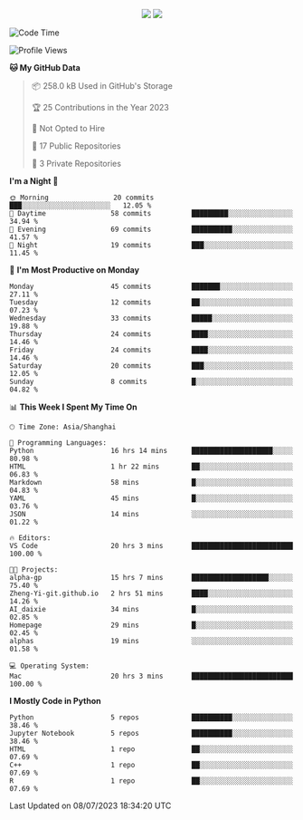 <p align="center">
    <img src = "https://github-readme-stats.vercel.app/api?username=Zheng-Yi-git&show_icons=true&theme=yeblu&hide_border=true&count_private=true">
    <img src = "https://github-readme-stats.vercel.app/api/top-langs/?username=Zheng-Yi-git&hide=html,css&theme=yeblu&layout=compact&hide_border=true&count_private=true&langs_count=8">
</p>

<!--START_SECTION:waka-->
![Code Time](http://img.shields.io/badge/Code%20Time-532%20hrs%2030%20mins-blue)

![Profile Views](http://img.shields.io/badge/Profile%20Views-21-blue)

**🐱 My GitHub Data** 

> 📦 258.0 kB Used in GitHub's Storage 
 > 
> 🏆 25 Contributions in the Year 2023
 > 
> 🚫 Not Opted to Hire
 > 
> 📜 17 Public Repositories 
 > 
> 🔑 3 Private Repositories 
 > 
**I'm a Night 🦉** 

```text
🌞 Morning                20 commits          ███░░░░░░░░░░░░░░░░░░░░░░   12.05 % 
🌆 Daytime                58 commits          █████████░░░░░░░░░░░░░░░░   34.94 % 
🌃 Evening                69 commits          ██████████░░░░░░░░░░░░░░░   41.57 % 
🌙 Night                  19 commits          ███░░░░░░░░░░░░░░░░░░░░░░   11.45 % 
```
📅 **I'm Most Productive on Monday** 

```text
Monday                   45 commits          ███████░░░░░░░░░░░░░░░░░░   27.11 % 
Tuesday                  12 commits          ██░░░░░░░░░░░░░░░░░░░░░░░   07.23 % 
Wednesday                33 commits          █████░░░░░░░░░░░░░░░░░░░░   19.88 % 
Thursday                 24 commits          ████░░░░░░░░░░░░░░░░░░░░░   14.46 % 
Friday                   24 commits          ████░░░░░░░░░░░░░░░░░░░░░   14.46 % 
Saturday                 20 commits          ███░░░░░░░░░░░░░░░░░░░░░░   12.05 % 
Sunday                   8 commits           █░░░░░░░░░░░░░░░░░░░░░░░░   04.82 % 
```


📊 **This Week I Spent My Time On** 

```text
🕑︎ Time Zone: Asia/Shanghai

💬 Programming Languages: 
Python                   16 hrs 14 mins      ████████████████████░░░░░   80.98 % 
HTML                     1 hr 22 mins        ██░░░░░░░░░░░░░░░░░░░░░░░   06.83 % 
Markdown                 58 mins             █░░░░░░░░░░░░░░░░░░░░░░░░   04.83 % 
YAML                     45 mins             █░░░░░░░░░░░░░░░░░░░░░░░░   03.76 % 
JSON                     14 mins             ░░░░░░░░░░░░░░░░░░░░░░░░░   01.22 % 

🔥 Editors: 
VS Code                  20 hrs 3 mins       █████████████████████████   100.00 % 

🐱‍💻 Projects: 
alpha-gp                 15 hrs 7 mins       ███████████████████░░░░░░   75.40 % 
Zheng-Yi-git.github.io   2 hrs 51 mins       ████░░░░░░░░░░░░░░░░░░░░░   14.26 % 
AI_daixie                34 mins             █░░░░░░░░░░░░░░░░░░░░░░░░   02.85 % 
Homepage                 29 mins             █░░░░░░░░░░░░░░░░░░░░░░░░   02.45 % 
alphas                   19 mins             ░░░░░░░░░░░░░░░░░░░░░░░░░   01.58 % 

💻 Operating System: 
Mac                      20 hrs 3 mins       █████████████████████████   100.00 % 
```

**I Mostly Code in Python** 

```text
Python                   5 repos             ██████████░░░░░░░░░░░░░░░   38.46 % 
Jupyter Notebook         5 repos             ██████████░░░░░░░░░░░░░░░   38.46 % 
HTML                     1 repo              ██░░░░░░░░░░░░░░░░░░░░░░░   07.69 % 
C++                      1 repo              ██░░░░░░░░░░░░░░░░░░░░░░░   07.69 % 
R                        1 repo              ██░░░░░░░░░░░░░░░░░░░░░░░   07.69 % 
```




 Last Updated on 08/07/2023 18:34:20 UTC
<!--END_SECTION:waka-->
